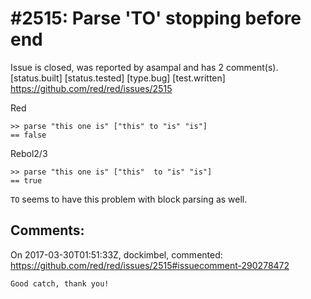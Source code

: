 
#2515: Parse 'TO' stopping before end
================================================================================
Issue is closed, was reported by asampal and has 2 comment(s).
[status.built] [status.tested] [type.bug] [test.written]
<https://github.com/red/red/issues/2515>

Red
```Red
>> parse "this one is" ["this" to "is" "is"]
== false
```

Rebol2/3
```Rebol
>> parse "this one is" ["this"  to "is" "is"]
== true
```

`TO` seems to have this problem with block parsing as well.


Comments:
--------------------------------------------------------------------------------

On 2017-03-30T01:51:33Z, dockimbel, commented:
<https://github.com/red/red/issues/2515#issuecomment-290278472>

    Good catch, thank you!

